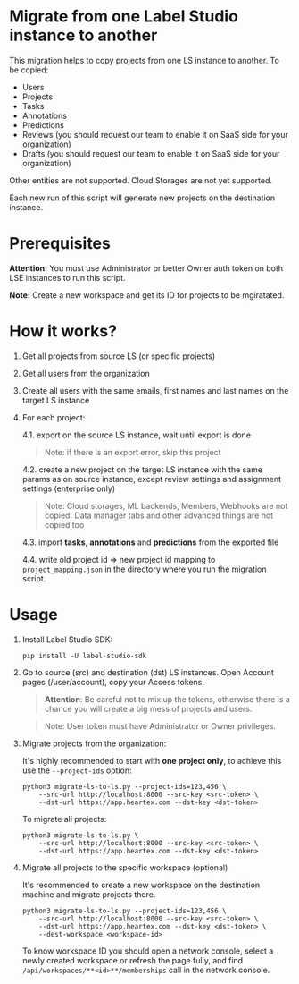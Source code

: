 # Migrate from one Label Studio instance to another 

This migration helps to copy projects from one LS instance to another. To be copied:
* Users
* Projects
* Tasks
* Annotations
* Predictions
* Reviews (you should request our team to enable it on SaaS side for your organization)
* Drafts (you should request our team to enable it on SaaS side for your organization)

Other entities are not supported. Cloud Storages are not yet supported.

Each new run of this script will generate new projects on the destination instance.

# Prerequisites

**Attention:** You must use Administrator or better Owner auth token on both LSE instances to run this script. 

**Note:** Create a new workspace and get its ID for projects to be mgiratated. 

# How it works? 

1. Get all projects from source LS (or specific projects)
2. Get all users from the organization
3. Create all users with the same emails, first names and last names on the target LS instance 
4. For each project:

    4.1. export on the source LS instance, wait until export is done
    > Note: if there is an export error, skip this project
    
    4.2. create a new project on the target LS instance with the same params as on source instance, except review settings and assignment settings (enterprise only) 
    > Note: Cloud storages, ML backends, Members, Webhooks are not copied. Data manager tabs and other advanced things are not copied too
 
    4.3. import **tasks**, **annotations** and **predictions** from the exported file
 
    4.4. write old project id => new project id mapping to `project_mapping.json` in the directory where you run the migration script.  

# Usage

1. Install Label Studio SDK:

    ```
    pip install -U label-studio-sdk
    ```

2. Go to source (src) and destination (dst) LS instances. Open Account pages (/user/account), copy your Access tokens. 

    > **Attention**: Be careful not to mix up the tokens, otherwise there is a chance you will create a big mess of projects and users.

    > Note: User token must have Administrator or Owner privileges.

3. Migrate projects from the organization:

    It's highly recommended to start with **one project only**, to achieve this use the `--project-ids` option:

    ```
    python3 migrate-ls-to-ls.py --project-ids=123,456 \
        --src-url http://localhost:8000 --src-key <src-token> \
        --dst-url https://app.heartex.com --dst-key <dst-token>
    ```

    To migrate all projects:

    ```
    python3 migrate-ls-to-ls.py \
        --src-url http://localhost:8000 --src-key <src-token> \
        --dst-url https://app.heartex.com --dst-key <dst-token>
    ```

5. Migrate all projects to the specific workspace (optional)

   It's recommended to create a new workspace on the destination machine and migrate projects there.


    ```
    python3 migrate-ls-to-ls.py --project-ids=123,456 \ 
        --src-url http://localhost:8000 --src-key <src-token> \ 
        --dst-url https://app.heartex.com --dst-key <dst-token> \
        --dest-workspace <workspace-id>
    ```


     To know workspace ID you should open a network console, select a newly created workspace or refresh the page fully, and find `/api/workspaces/**<id>**/memberships` call in the network console. 

